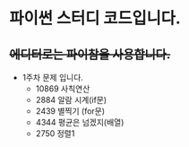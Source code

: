 # 파이썬 스터디 코드입니다.



## ~~에디터로는 파이참을 사용합니다.~~



* 1주차 문제 입니다.
  * 10869 사칙연산
  * 2884 알람 시계(if문)
  * 2439 별찍기 (for문)
  * 4344 평균은 넘겠지(배열)
  * 2750 정렬1

